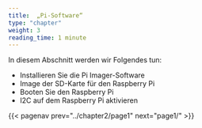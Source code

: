 ```yaml
---
title:  „Pi-Software“
type: "chapter"
weight: 3
reading_time: 1 minute
---
```


In diesem Abschnitt werden wir Folgendes tun:

- Installieren Sie die Pi Imager-Software
- Image der SD-Karte für den Raspberry Pi
- Booten Sie den Raspberry Pi
- I2C auf dem Raspberry Pi aktivieren

{{< pagenav prev="../chapter2/page1" next="page1/" >}}
